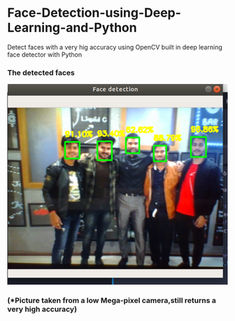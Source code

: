 # Face-Detection-using-Deep-Learning-and-Python
Detect faces with a very hig accuracy using OpenCV built in deep learning face detector with Python 

### The detected faces

![](Screenshot%20from%202019-09-15%2012-51-51.png)

### (*Picture taken from a low Mega-pixel camera,still returns a very high accuracy)
